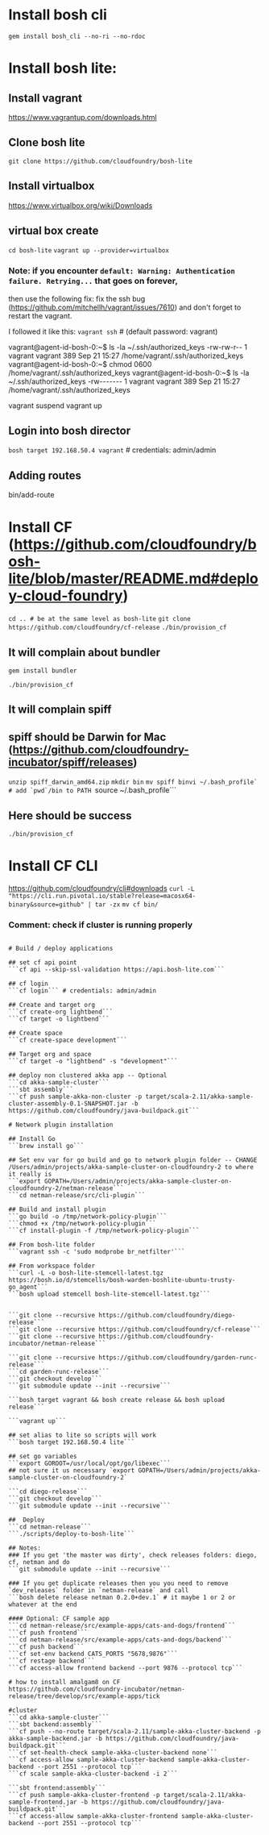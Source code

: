 # Install bosh cli
```gem install bosh_cli --no-ri --no-rdoc```

# Install bosh lite:

## Install vagrant
https://www.vagrantup.com/downloads.html

## Clone bosh lite
```git clone https://github.com/cloudfoundry/bosh-lite```

## Install virtualbox
https://www.virtualbox.org/wiki/Downloads

## virtual box create
```cd bosh-lite```
```vagrant up --provider=virtualbox```

### Note: if you encounter `default: Warning: Authentication failure. Retrying...` that goes on forever, 
then use the following fix: fix the ssh bug (https://github.com/mitchellh/vagrant/issues/7610) and don't forget to restart the vagrant.

I followed it like this: 
```vagrant ssh``` # (default password: vagrant)

vagrant@agent-id-bosh-0:~$ ls -la ~/.ssh/authorized_keys
-rw-rw-r-- 1 vagrant vagrant 389 Sep 21 15:27 /home/vagrant/.ssh/authorized_keys
vagrant@agent-id-bosh-0:~$ chmod 0600 /home/vagrant/.ssh/authorized_keys
vagrant@agent-id-bosh-0:~$ ls -la ~/.ssh/authorized_keys
-rw------- 1 vagrant vagrant 389 Sep 21 15:27 /home/vagrant/.ssh/authorized_keys

vagrant suspend
vagrant up

## Login into bosh director
```bosh target 192.168.50.4 vagrant``` # credentials: admin/admin

## Adding routes
bin/add-route

# Install CF (https://github.com/cloudfoundry/bosh-lite/blob/master/README.md#deploy-cloud-foundry)
```cd .. # be at the same level as bosh-lite```
```git clone https://github.com/cloudfoundry/cf-release```
```./bin/provision_cf```

## It will complain about bundler
```gem install bundler```

```./bin/provision_cf```

## It will complain spiff
## spiff should be Darwin for Mac (https://github.com/cloudfoundry-incubator/spiff/releases)
```unzip spiff_darwin_amd64.zip```
```mkdir bin```
```mv spiff binvi ~/.bash_profile` # add `pwd`/bin to PATH
```source ~/.bash_profile```

## Here should be success
```./bin/provision_cf```

# Install CF CLI 
https://github.com/cloudfoundry/cli#downloads
```curl -L "https://cli.run.pivotal.io/stable?release=macosx64-binary&source=github" | tar -zx```
```mv cf bin/```


### Comment: check if cluster is running properly
```bosh cck cf-warden

# Build / deploy applications

## set cf api point
```cf api --skip-ssl-validation https://api.bosh-lite.com```

## cf login
```cf login``` # credentials: admin/admin

## Create and target org
```cf create-org lightbend```
```cf target -o lightbend```

## Create space
```cf create-space development```

## Target org and space
```cf target -o "lightbend" -s "development"```

## deploy non clustered akka app -- Optional
```cd akka-sample-cluster```
```sbt assembly```
```cf push sample-akka-non-cluster -p target/scala-2.11/akka-sample-cluster-assembly-0.1-SNAPSHOT.jar -b https://github.com/cloudfoundry/java-buildpack.git```

# Network plugin installation

## Install Go
```brew install go```

## Set env var for go build and go to network plugin folder -- CHANGE /Users/admin/projects/akka-sample-cluster-on-cloudfoundry-2 to where it really is
```export GOPATH=/Users/admin/projects/akka-sample-cluster-on-cloudfoundry-2/netman-release```
```cd netman-release/src/cli-plugin```

## Build and install plugin
```go build -o /tmp/network-policy-plugin```
```chmod +x /tmp/network-policy-plugin```
```cf install-plugin -f /tmp/network-policy-plugin```

## From bosh-lite folder
```vagrant ssh -c 'sudo modprobe br_netfilter'```

## From workspace folder
```curl -L -o bosh-lite-stemcell-latest.tgz https://bosh.io/d/stemcells/bosh-warden-boshlite-ubuntu-trusty-go_agent```
```bosh upload stemcell bosh-lite-stemcell-latest.tgz```


```git clone --recursive https://github.com/cloudfoundry/diego-release```
```git clone --recursive https://github.com/cloudfoundry/cf-release```
```git clone --recursive https://github.com/cloudfoundry-incubator/netman-release```

```git clone --recursive https://github.com/cloudfoundry/garden-runc-release```
```cd garden-runc-release```
```git checkout develop```
```git submodule update --init --recursive```

```bosh target vagrant && bosh create release && bosh upload release```

```vagrant up```

## set alias to lite so scripts will work
```bosh target 192.168.50.4 lite```

## set go variables
```export GOROOT=/usr/local/opt/go/libexec```
## not sure it us necessary `export GOPATH=/Users/admin/projects/akka-sample-cluster-on-cloudfoundry-2`

```cd diego-release```
```git checkout develop```
```git submodule update --init --recursive```

##  Deploy
```cd netman-release```
```./scripts/deploy-to-bosh-lite```

## Notes:
### If you get 'the master was dirty', check releases folders: diego, cf, netman and do
```git submodule update --init --recursive```

### If you get duplicate releases then you you need to remove `dev_releases` folder in `netman-release` and call 
```bosh delete release netman 0.2.0+dev.1` # it maybe 1 or 2 or whatever at the end

#### Optional: CF sample app
```cd netman-release/src/example-apps/cats-and-dogs/frontend```
```cf push frontend```
```cd netman-release/src/example-apps/cats-and-dogs/backend```
```cf push backend```
```cf set-env backend CATS_PORTS "5678,9876"```
```cf restage backend```
```cf access-allow frontend backend --port 9876 --protocol tcp``` 

# how to install amalgam8 on CF
https://github.com/cloudfoundry-incubator/netman-release/tree/develop/src/example-apps/tick

#cluster
```cd akka-sample-cluster```
```sbt backend:assembly```
```cf push --no-route target/scala-2.11/sample-akka-cluster-backend -p akka-sample-backend.jar -b https://github.com/cloudfoundry/java-buildpack.git```
```cf set-health-check sample-akka-cluster-backend none```
```cf access-allow sample-akka-cluster-backend sample-akka-cluster-backend --port 2551 --protocol tcp```
```cf scale sample-akka-cluster-backend -i 2```

```sbt frontend:assembly```
```cf push sample-akka-cluster-frontend -p target/scala-2.11/akka-sample-frontend.jar -b https://github.com/cloudfoundry/java-buildpack.git```
```cf access-allow sample-akka-cluster-frontend sample-akka-cluster-backend --port 2551 --protocol tcp```
